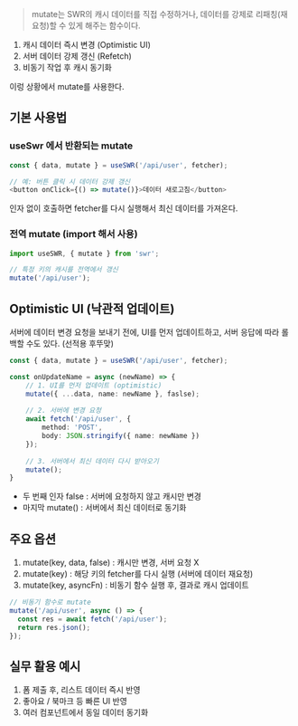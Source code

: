 > mutate는 SWR의 캐시 데이터를 직접 수정하거나, 데이터를 강제로 리패칭(재요청)할 수 있게 해주는 함수이다.

1. 캐시 데이터 즉시 변경 (Optimistic UI)
2. 서버 데이터 강제 갱신 (Refetch)
3. 비동기 작업 후 캐시 동기화

이렁 상황에서 mutate를 사용한다.

## 기본 사용법

### useSwr 에서 반환되는 mutate

```ts
const { data, mutate } = useSWR('/api/user', fetcher);

// 예: 버튼 클릭 시 데이터 강제 갱신
<button onClick={() => mutate()}>데이터 새로고침</button>
```

인자 없이 호출하면 fetcher를 다시 실행해서 최신 데이터를 가져온다.

### 전역 mutate (import 해서 사용)

```ts
import useSWR, { mutate } from 'swr';

// 특정 키의 캐시를 전역에서 갱신
mutate('/api/user');
```

## Optimistic UI (낙관적 업데이트)

서버에 데이터 변경 요청을 보내기 전에, UI를 먼저 업데이트하고, 서버 응답에 따라 롤백할 수도 있다. (선적용 후뚜맞)

```ts
const { data, mutate } = useSWR('/api/user', fetcher);

const onUpdateName = async (newName) => {
	// 1. UI를 먼저 업데이트 (optimistic)
	mutate({ ...data, name: newName }, faslse);
	
	// 2. 서버에 변경 요청
	await fetch('/api/user', {
		method: 'POST',
		body: JSON.stringify({ name: newName })
	});
	
	// 3. 서버에서 최신 데이터 다시 받아오기
	mutate();
}
```

- 두 번째 인자 false : 서버에 요청하지 않고 캐시만 변경
- 마지막 mutate() : 서버에서 최신 데이터로 동기화

## 주요 옵션

1. mutate(key, data, false) : 캐시만 변경, 서버 요청 X
2. mutate(key) : 해당 키의 fetcher를 다시 실행 (서버에 데이터 재요청)
3. mutate(key, asyncFn) : 비동기 함수 실행 후, 결과로 캐시 업데이트

```ts
// 비동기 함수로 mutate
mutate('/api/user', async () => {
  const res = await fetch('/api/user');
  return res.json();
});
```

## 실무 활용 예시

1. 폼 제출 후, 리스트 데이터 즉시 반영
2. 좋아요 / 북마크 등 빠른 UI 반영
3. 여러 컴포넌트에서 동일 데이터 동기화
